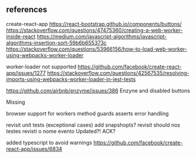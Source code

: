 ## references

create-react-app
https://react-bootstrap.github.io/components/buttons/
https://stackoverflow.com/questions/47475360/creating-a-web-worker-inside-react
https://medium.com/javascript-algorithms/javascript-algorithms-insertion-sort-59b6b655373c
https://stackoverflow.com/questions/53966156/how-to-load-web-worker-using-webpacks-worker-loader

worker-loader not supported 
https://github.com/facebook/create-react-app/issues/1277
https://stackoverflow.com/questions/42567535/resolving-imports-using-webpacks-worker-loader-in-jest-tests


https://github.com/airbnb/enzyme/issues/386
Enzyne and disabled buttons 

Missing

browser support for workers
method guards asserts
error handling

revisit unit tests (exceptional cases)
add snapshopts?
revisit should nos testes
revisti o nome evento Updated?! ACK?




added typescript to avoid warnings
https://github.com/facebook/create-react-app/issues/6834